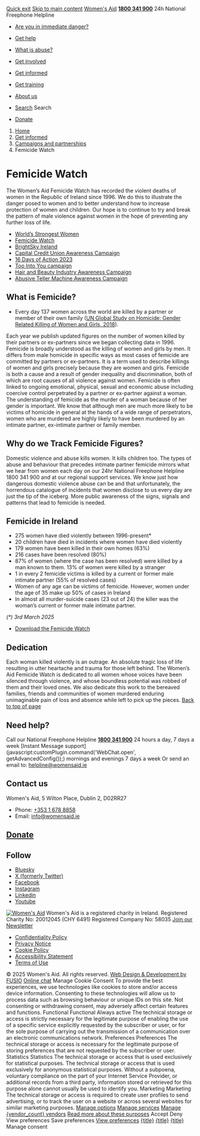 [Quick exit](https://www.womensaid.ie/get-informed/campaigns-and-partnerships/femicide-watch/#exit)
[Skip to main content](https://www.womensaid.ie/get-informed/campaigns-and-partnerships/femicide-watch/#pagecontent "Skip to main content")
[Women's Aid](https://www.womensaid.ie/)
**[1800 341 900](tel:1800341900)** 24h National Freephone Helpline
  * [Are you in immediate danger?](https://www.womensaid.ie/are-you-in-immediate-danger/)
  * [Get help](https://www.womensaid.ie/get-help/)
  * [What is abuse?](https://www.womensaid.ie/what-is-abuse/)
  * [Get involved](https://www.womensaid.ie/get-involved/)
  * [Get informed](https://www.womensaid.ie/get-informed/)
  * [Get training](https://www.womensaid.ie/get-training/)
  * [About us](https://www.womensaid.ie/about-us/)


  * [Search](https://www.womensaid.ie/get-informed/campaigns-and-partnerships/femicide-watch/)
Search
  * [Donate](https://www.womensaid.ie/get-involved/donate/)


  1. [Home](https://www.womensaid.ie/)
  2. [Get informed](https://www.womensaid.ie/get-informed/)
  3. [Campaigns and partnerships](https://www.womensaid.ie/get-informed/campaigns-and-partnerships/)
  4. Femicide Watch


# Femicide Watch
The Women’s Aid Femicide Watch has recorded the violent deaths of women in the Republic of Ireland since 1996. We do this to illustrate the danger posed to women and to better understand how to increase protection of women and children.
Our hope is to continue to try and break the pattern of male violence against women in the hope of preventing any further loss of life.
  * [World’s Strongest Women](https://www.womensaid.ie/get-informed/campaigns-and-partnerships/worlds-strongest-women/)
  * [Femicide Watch](https://www.womensaid.ie/get-informed/campaigns-and-partnerships/femicide-watch/)
  * [BrightSky Ireland](https://www.womensaid.ie/get-informed/campaigns-and-partnerships/brightsky-ireland/)
  * [Capital Credit Union Awareness Campaign](https://www.womensaid.ie/get-informed/campaigns-and-partnerships/capital-credit-union-awareness-campaign/)
  * [16 Days of Action 2023](https://www.womensaid.ie/get-informed/campaigns-and-partnerships/16-days-of-action/)
  * [Too Into You campaign](https://www.womensaid.ie/get-informed/campaigns-and-partnerships/too-into-you-campaign/)
  * [Hair and Beauty Industry Awareness Campaign](https://www.womensaid.ie/get-informed/campaigns-and-partnerships/hair-and-beauty-industry-awareness-campaign/)
  * [Abusive Teller Machine Awareness Campaign](https://www.womensaid.ie/get-informed/campaigns-and-partnerships/abusive-teller-machine-awareness-campaign/)


## **What is Femicide?**
  * Every day 137 women across the world are killed by a partner or member of their own family ([UN Global Study on Homicide: Gender Related Killing of Women and Girls, 2018](https://www.unodc.org/documents/data-and-analysis/GSH2018/GSH18_Gender-related_killing_of_women_and_girls.pdf)).


Each year we publish updated figures on the number of women killed by their partners or ex-partners since we began collecting data in 1996.
Femicide is broadly understood as the killing of women and girls by men. It differs from male homicide in specific ways as most cases of femicide are committed by partners or ex-partners. It is a term used to describe killings of women and girls precisely because they are women and girls.
Femicide is both a cause and a result of gender inequality and discrimination, both of which are root causes of all violence against women.
Femicide is often linked to ongoing emotional, physical, sexual and economic abuse including coercive control perpetrated by a partner or ex-partner against a woman. The understanding of femicide as the murder of a woman because of her gender is important.
We know that although men are much more likely to be victims of homicide in general at the hands of a wide range of perpetrators, women who are murdered are highly likely to have been murdered by an intimate partner, ex-intimate partner or family member.
## **Why do we Track Femicide Figures?**
Domestic violence and abuse kills women. It kills children too. The types of abuse and behaviour that precedes intimate partner femicide mirrors what we hear from women each day on our 24hr National Freephone Helpline 1800 341 900 and at our regional support services.
We know just how dangerous domestic violence abuse can be and that unfortunately, the horrendous catalogue of incidents that women disclose to us every day are just the tip of the iceberg. More public awareness of the signs, signals and patterns that lead to femicide is needed.
## Femicide in Ireland
  * 275 women have died violently between 1996-present*
  * 20 children have died in incidents where women have died violently
  * 179 women have been killed in their own homes (63%)
  * 216 cases have been resolved (80%)
  * 87% of women (where the case has been resolved) were killed by a man known to them. 13% of women were killed by a stranger
  * 1 in every 2 femicide victims is killed by a current or former male intimate partner (55% of resolved cases)
  * Women of any age can be victims of femicide. However, women under the age of 35 make up 50% of cases in Ireland
  * In almost all murder-suicide cases (23 out of 24) the killer was the woman’s current or former male intimate partner.


_(*) 3rd March 2025_
  * [Download the Femicide Watch ](https://www.womensaid.ie/app/uploads/2025/03/Womens-Aid-Femicide-Watch-1996-2025.pdf)


##  Dedication 
Each woman killed violently is an outrage. An absolute tragic loss of life resulting in utter heartache and trauma for those left behind.
The Women’s Aid Femicide Watch is dedicated to all women whose voices have been silenced through violence, and whose boundless potential was robbed of them and their loved ones. We also dedicate this work to the bereaved families, friends and communities of women murdered enduring unimaginable pain of loss and absence while left to pick up the pieces.
[Back to top of page](https://www.womensaid.ie/get-informed/campaigns-and-partnerships/femicide-watch/#top)
## Need help?
Call our National Freephone Helpline **[1800 341 900](tel:1800341900)** 24 hours a day, 7 days a week 
[Instant Message support](javascript:customPlugin.command\('WebChat.open', getAdvancedConfig\(\)\);) mornings and evenings 7 days a week
Or send an email to: helpline@womensaid.ie
## Contact us
Women's Aid, 5 Wilton Place, Dublin 2, D02RR27
  * Phone: [+353 1 678 8858](tel:+35316788858)
  * Email: info@womensaid.ie


## [Donate](https://www.womensaid.ie/get-involved/donate/)
## Follow
  * [Bluesky](https://bsky.app/profile/womensaidireland.bsky.social)
  * [X (formerly Twitter)](https://x.com/Womens_Aid)
  * [Facebook](https://www.facebook.com/womensaid.ie)
  * [Instagram](https://www.instagram.com/womens.aid)
  * [Linkedin](https://www.linkedin.com/company/women's-aid/)
  * [Youtube](https://www.youtube.com/@womensaidireland)


[![Women's Aid](https://www.womensaid.ie/app/themes/womensaidsage9/resources/assets/img/womens-aid-logo-white.svg)](https://www.womensaid.ie/get-informed/campaigns-and-partnerships/femicide-watch/)
Women's Aid is a registered charity in Ireland.
Registered Charity No: 20012045 (CHY 6491) Registered Company No: 58035
[Join our Newsletter](https://www.womensaid.ie/get-informed/news-events/newsletter/)
  * [Confidentiality Policy](https://www.womensaid.ie/about-us/compliance/confidentiality-policy/)
  * [Privacy Notice](https://www.womensaid.ie/about-us/compliance/privacy-notice/)
  * [Cookie Policy](https://www.womensaid.ie/about-us/compliance/cookie-policy/)
  * [Accessibility Statement](https://www.womensaid.ie/about-us/compliance/accessibility-statement/)
  * [Terms of Use](https://www.womensaid.ie/about-us/compliance/terms-of-use/)


© 2025 Women's Aid. All rights reserved. [Web Design & Development by FUSIO](https://www.fusio.net/?utm_source=WomensAid&utm_medium=Website&utm_campaign=ClientLinks)
[Online chat](https://www.womensaid.ie/get-informed/campaigns-and-partnerships/femicide-watch/#chat)
Manage Cookie Consent
To provide the best experiences, we use technologies like cookies to store and/or access device information. Consenting to these technologies will allow us to process data such as browsing behaviour or unique IDs on this site. Not consenting or withdrawing consent, may adversely affect certain features and functions.
Functional Functional Always active 
The technical storage or access is strictly necessary for the legitimate purpose of enabling the use of a specific service explicitly requested by the subscriber or user, or for the sole purpose of carrying out the transmission of a communication over an electronic communications network.
Preferences Preferences
The technical storage or access is necessary for the legitimate purpose of storing preferences that are not requested by the subscriber or user.
Statistics Statistics
The technical storage or access that is used exclusively for statistical purposes. The technical storage or access that is used exclusively for anonymous statistical purposes. Without a subpoena, voluntary compliance on the part of your Internet Service Provider, or additional records from a third party, information stored or retrieved for this purpose alone cannot usually be used to identify you.
Marketing Marketing
The technical storage or access is required to create user profiles to send advertising, or to track the user on a website or across several websites for similar marketing purposes.
[Manage options](https://www.womensaid.ie/get-informed/campaigns-and-partnerships/femicide-watch/) [Manage services](https://www.womensaid.ie/get-informed/campaigns-and-partnerships/femicide-watch/) [Manage {vendor_count} vendors](https://www.womensaid.ie/get-informed/campaigns-and-partnerships/femicide-watch/) [Read more about these purposes](https://cookiedatabase.org/tcf/purposes/)
Accept Deny View preferences Save preferences [View preferences](https://www.womensaid.ie/get-informed/campaigns-and-partnerships/femicide-watch/)
[{title}](https://www.womensaid.ie/get-informed/campaigns-and-partnerships/femicide-watch/) [{title}](https://www.womensaid.ie/get-informed/campaigns-and-partnerships/femicide-watch/) [{title}](https://www.womensaid.ie/get-informed/campaigns-and-partnerships/femicide-watch/)
Manage consent
